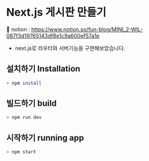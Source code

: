 # Next.js 게시판 만들기

📕 notion : https://www.notion.so/fun-blog/MINI_2-WIL-087f3d19765143df8e1c9a600ef57a1e<br>

- next.js로 라우터와 서버기능을 구현해보았습니다.

## 설치하기 Installation

```bash
> npm install
```

## 빌드하기 build

```bash
> npm run dev
```

## 시작하기 running app

```bash
> npm start
```
